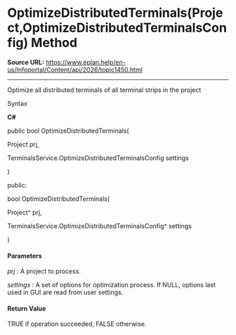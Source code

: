 # OptimizeDistributedTerminals(Project,OptimizeDistributedTerminalsConfig) Method

**Source URL:** https://www.eplan.help/en-us/Infoportal/Content/api/2026/topic1450.html

---

Optimize all distributed terminals of all terminal strips in the project

Syntax

**C#**



public bool OptimizeDistributedTerminals( 

   Project prj,

   TerminalsService.OptimizeDistributedTerminalsConfig settings

)

public:

bool OptimizeDistributedTerminals( 

   Project^ prj,

   TerminalsService.OptimizeDistributedTerminalsConfig^ settings

)


#### Parameters

*prj*
:   A project to process.

*settings*
:   A set of options for optimization process. If NULL, options last used in GUI are read from user settings.

#### Return Value

TRUE if operation succeeded, FALSE otherwise.
